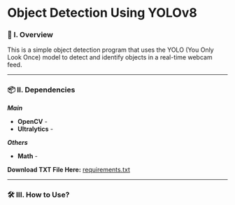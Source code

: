 # Object Detection Using YOLOv8

### 🧐 I. Overview
This is a simple object detection program that uses the YOLO (You Only Look Once) model to detect and identify objects in a real-time webcam feed.

----------------------

### 📦 II. Dependencies

***Main***
- **OpenCV** -
- **Ultralytics** -

***Others***
- **Math** -

**Download TXT File Here:** [requirements.txt](https://github.com/m3mentomor1/Object-Detection-Using-YOLOv8/blob/main/requirements.txt)

----------------------

### 🛠️ III. How to Use? 

